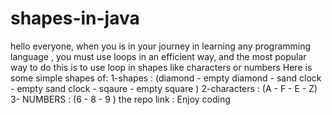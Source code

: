 # shapes-in-java
hello everyone,
when you is in your journey in learning any programming language ,
you must use loops in an efficient way, and the most popular way to do this
is to use loop in shapes like characters or numbers
Here is some simple shapes of:
1-shapes : (diamond - empty diamond - sand clock - empty sand clock - sqaure - empty square )
2-characters : (A - F - E - Z)
3- NUMBERS : (6 - 8 - 9 )
the repo link :
Enjoy coding
